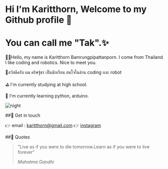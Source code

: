 # Hi I'm Karitthorn, Welcome to my Github profile 👋
# You can call me "Tak".✨

🙋‍♂️Hello, my name is Karitthorn Bamrungpipattanporn. I come from Thailand
I like coding and robotics. Nice to meet you.

🙋‍สวัสดีครับ ผม คริษฐ์ธร เป็นนักเรียน สนใจในด้าน coding เเละ robot

⛳ I'm currently studying at high school.

🌱 I'm currently learning python, arduino.

![night](https://upload.wikimedia.org/wikipedia/commons/b/b3/Sanfran-night.jpg)

##🌟 Get in touch

👉 email : karitthorn@gmail.com
👉 [instagram](https://www.instagram.com/karitthorn/)

##🌝 Quotes
>"Live as if you were to die tomorrow.Learn as if you were to live forever"
>
>*Mahatma Gandhi*



